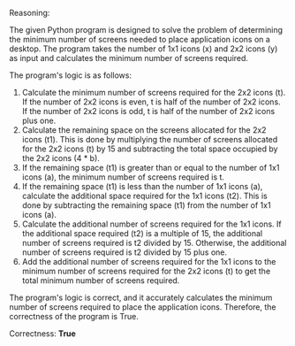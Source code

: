 Reasoning:

The given Python program is designed to solve the problem of determining the minimum number of screens needed to place application icons on a desktop. The program takes the number of 1x1 icons (x) and 2x2 icons (y) as input and calculates the minimum number of screens required.

The program's logic is as follows:

1.  Calculate the minimum number of screens required for the 2x2 icons (t). If the number of 2x2 icons is even, t is half of the number of 2x2 icons. If the number of 2x2 icons is odd, t is half of the number of 2x2 icons plus one.
2.  Calculate the remaining space on the screens allocated for the 2x2 icons (t1). This is done by multiplying the number of screens allocated for the 2x2 icons (t) by 15 and subtracting the total space occupied by the 2x2 icons (4 \* b).
3.  If the remaining space (t1) is greater than or equal to the number of 1x1 icons (a), the minimum number of screens required is t.
4.  If the remaining space (t1) is less than the number of 1x1 icons (a), calculate the additional space required for the 1x1 icons (t2). This is done by subtracting the remaining space (t1) from the number of 1x1 icons (a).
5.  Calculate the additional number of screens required for the 1x1 icons. If the additional space required (t2) is a multiple of 15, the additional number of screens required is t2 divided by 15. Otherwise, the additional number of screens required is t2 divided by 15 plus one.
6.  Add the additional number of screens required for the 1x1 icons to the minimum number of screens required for the 2x2 icons (t) to get the total minimum number of screens required.

The program's logic is correct, and it accurately calculates the minimum number of screens required to place the application icons. Therefore, the correctness of the program is True.

Correctness: **True**